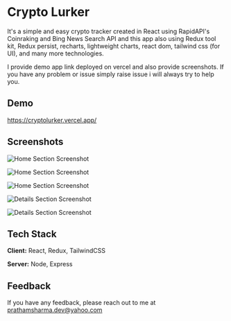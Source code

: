 
# Crypto Lurker

It's a simple  and easy crypto tracker created in React using RapidAPI's Coinraking and Bing News Search API and this app also using Redux tool kit, Redux persist, recharts, lightweight charts, react dom, tailwind css (for UI), and many more technologies.

I provide demo app link deployed on vercel and also provide screenshots. If you have any problem or issue simply raise issue i will always try to help you.

## Demo

https://cryptolurker.vercel.app/
## Screenshots

![Home Section Screenshot](https://firebasestorage.googleapis.com/v0/b/replay-chat-dd920.appspot.com/o/github%2FScreenshot%202022-08-19%20032451.png?alt=media&token=eadad0e1-71ac-4a42-9242-bccfb097c23f)

![Home Section Screenshot](https://firebasestorage.googleapis.com/v0/b/replay-chat-dd920.appspot.com/o/github%2FScreenshot%202022-08-19%20032511.png?alt=media&token=d3171ca8-ad7d-46d6-99bf-2aca2751f972)

![Home Section Screenshot](https://firebasestorage.googleapis.com/v0/b/replay-chat-dd920.appspot.com/o/github%2FScreenshot%202022-08-19%20032525.png?alt=media&token=f0f9b890-8a9f-4161-994f-4398ae68ff08)

![Details Section Screenshot](https://firebasestorage.googleapis.com/v0/b/replay-chat-dd920.appspot.com/o/github%2FScreenshot%202022-08-19%20032559.png?alt=media&token=6f45cdf0-856c-4cc0-af94-1710a310911a)

![Details Section Screenshot](https://firebasestorage.googleapis.com/v0/b/replay-chat-dd920.appspot.com/o/github%2FScreenshot%202022-08-19%20032613.png?alt=media&token=451de845-4c2b-458e-8567-53eb989b606e)


## Tech Stack

**Client:** React, Redux, TailwindCSS

**Server:** Node, Express


## Feedback

If you have any feedback, please reach out to me at prathamsharma.dev@yahoo.com

